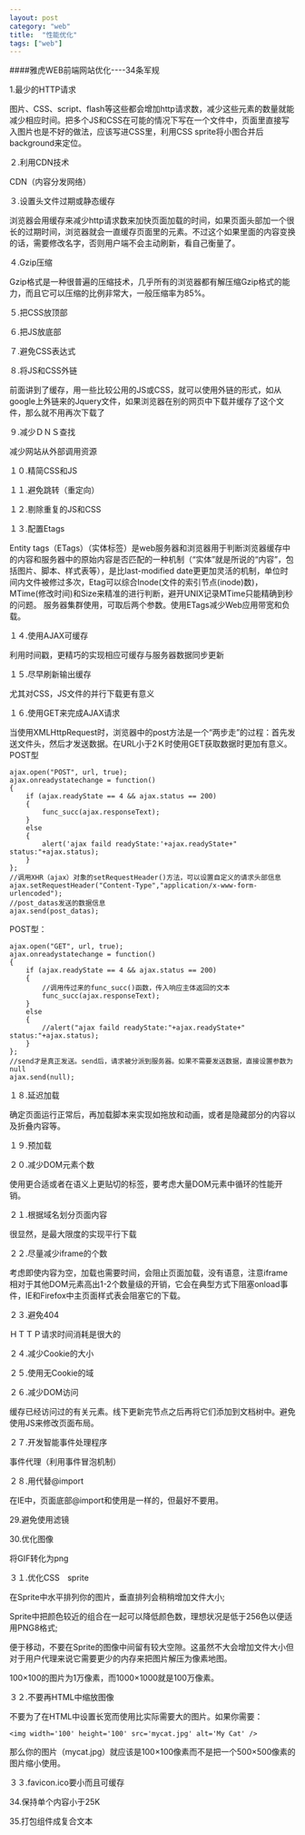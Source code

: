 ```yaml
---
layout: post
category: "web"
title:  "性能优化"
tags: ["web"]
---
```


####雅虎WEB前端网站优化----34条军规

1.最少的HTTP请求

图片、CSS、script、flash等这些都会增加http请求数，减少这些元素的数量就能减少相应时间。把多个JS和CSS在可能的情况下写在一个文件中，页面里直接写入图片也是不好的做法，应该写进CSS里，利用CSS sprite将小图合并后background来定位。

２.利用CDN技术

CDN（内容分发网络）

３.设置头文件过期或静态缓存

浏览器会用缓存来减少http请求数来加快页面加载的时间，如果页面头部加一个很长的过期时间，浏览器就会一直缓存页面里的元素。不过这个如果里面的内容变换的话，需要修改名字，否则用户端不会主动刷新，看自己衡量了。

４.Gzip压缩

Gzip格式是一种很普遍的压缩技术，几乎所有的浏览器都有解压缩Gzip格式的能力，而且它可以压缩的比例非常大，一般压缩率为85%。

５.把CSS放顶部

６.把JS放底部

７.避免CSS表达式

８.将JS和CSS外链

前面讲到了缓存，用一些比较公用的JS或CSS，就可以使用外链的形式，如从google上外链来的Jquery文件，如果浏览器在别的网页中下载并缓存了这个文件，那么就不用再次下载了

９.减少ＤＮＳ查找

减少网站从外部调用资源

１０.精简CSS和JS

１１.避免跳转（重定向）

１２.剔除重复的JS和CSS

１３.配置Etags

Entity tags（ETags）（实体标签）是web服务器和浏览器用于判断浏览器缓存中的内容和服务器中的原始内容是否匹配的一种机制（“实体”就是所说的“内容”，包括图片、脚本、样式表等），是比last-modified date更更加灵活的机制，单位时间内文件被修过多次，Etag可以综合Inode(文件的索引节点(inode)数)，MTime(修改时间)和Size来精准的进行判断，避开UNIX记录MTime只能精确到秒的问题。 服务器集群使用，可取后两个参数。使用ETags减少Web应用带宽和负载。

１４.使用AJAX可缓存

利用时间戳，更精巧的实现相应可缓存与服务器数据同步更新

１５.尽早刷新输出缓存

尤其对CSS，JS文件的并行下载更有意义

１６.使用GET来完成AJAX请求

当使用XMLHttpRequest时，浏览器中的post方法是一个“两步走”的过程：首先发送文件头，然后才发送数据。在URL小于2Ｋ时使用GET获取数据时更加有意义。
POST型

	ajax.open("POST", url, true);
	ajax.onreadystatechange = function()
	{
		if (ajax.readyState == 4 && ajax.status == 200)
		{
			func_succ(ajax.responseText);
		}
		else
		{
			alert('ajax faild readyState:'+ajax.readyState+" status:"+ajax.status);
		}
	};
	//调用XHR（ajax）对象的setRequestHeader()方法，可以设置自定义的请求头部信息
	ajax.setRequestHeader("Content-Type","application/x-www-form-urlencoded");
	//post_datas发送的数据信息
	ajax.send(post_datas);

POST型：

	ajax.open("GET", url, true);
	ajax.onreadystatechange = function()
	{
		if (ajax.readyState == 4 && ajax.status == 200)
		{
			//调用传过来的func_succ()函数，传入响应主体返回的文本
			func_succ(ajax.responseText);
		}
		else
		{
			//alert("ajax faild readyState:"+ajax.readyState+" status:"+ajax.status);
		}
	};
	//send才是真正发送。send后，请求被分派到服务器。如果不需要发送数据，直接设置参数为null
	ajax.send(null);

１８.延迟加载

确定页面运行正常后，再加载脚本来实现如拖放和动画，或者是隐藏部分的内容以及折叠内容等。

１９.预加载

２０.减少DOM元素个数

使用更合适或者在语义上更贴切的标签，要考虑大量DOM元素中循环的性能开销。

２１.根据域名划分页面内容

很显然，是最大限度的实现平行下载

２２.尽量减少iframe的个数

考虑即使内容为空，加载也需要时间，会阻止页面加载，没有语意，注意iframe相对于其他DOM元素高出1-2个数量级的开销，它会在典型方式下阻塞onload事件，IE和Firefox中主页面样式表会阻塞它的下载。

２３.避免404

ＨＴＴＰ请求时间消耗是很大的

２４.减少Cookie的大小

２５.使用无Cookie的域

２６.减少DOM访问

缓存已经访问过的有关元素。线下更新完节点之后再将它们添加到文档树中。避免使用JS来修改页面布局。

２７.开发智能事件处理程序

事件代理（利用事件冒泡机制）

２８.用<link>代替@import

在IE中，页面底部@import和使用<link>是一样的，但最好不要用。

29.避免使用滤镜

30.优化图像

将GIF转化为png

３１.优化CSS　sprite

在Sprite中水平排列你的图片，垂直排列会稍稍增加文件大小;

Sprite中把颜色较近的组合在一起可以降低颜色数，理想状况是低于256色以便适用PNG8格式;

便于移动，不要在Sprite的图像中间留有较大空隙。这虽然不大会增加文件大小但对于用户代理来说它需要更少的内存来把图片解压为像素地图。 

100×100的图片为1万像素，而1000×1000就是100万像素。

３２.不要再HTML中缩放图像

不要为了在HTML中设置长宽而使用比实际需要大的图片。如果你需要：

	<img width='100' height='100' src='mycat.jpg' alt='My Cat' />

那么你的图片（mycat.jpg）就应该是100×100像素而不是把一个500×500像素的图片缩小使用。

３３.favicon.ico要小而且可缓存

34.保持单个内容小于25K

35.打包组件成复合文本
